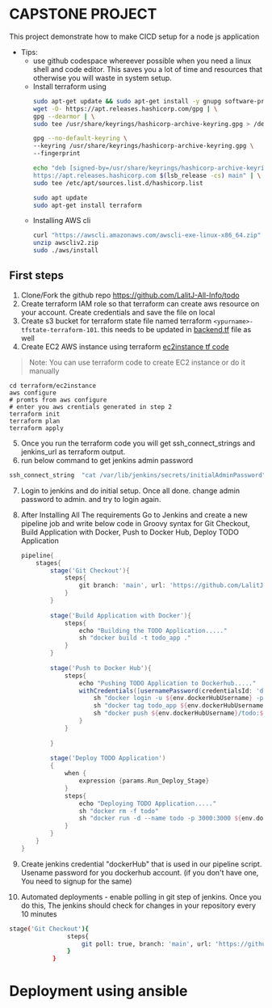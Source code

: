 # CAPSTONE PROJECT
This project demonstrate how to make CICD setup for a node js application

* Tips:
    * use github codespace whereever possible when you need a linux shell and code editor. This saves you a lot of time and resources that otherwise you will waste in system setup.
    * Install terraform using 
        ```bash
        sudo apt-get update && sudo apt-get install -y gnupg software-properties-common
        wget -O- https://apt.releases.hashicorp.com/gpg | \
        gpg --dearmor | \
        sudo tee /usr/share/keyrings/hashicorp-archive-keyring.gpg > /dev/null

        gpg --no-default-keyring \
        --keyring /usr/share/keyrings/hashicorp-archive-keyring.gpg \
        --fingerprint

        echo "deb [signed-by=/usr/share/keyrings/hashicorp-archive-keyring.gpg] \
        https://apt.releases.hashicorp.com $(lsb_release -cs) main" | \
        sudo tee /etc/apt/sources.list.d/hashicorp.list

        sudo apt update
        sudo apt-get install terraform
        ```
    * Installing AWS cli
        ```bash
        curl "https://awscli.amazonaws.com/awscli-exe-linux-x86_64.zip" -o "awscliv2.zip"
        unzip awscliv2.zip
        sudo ./aws/install
        ```
## First steps 
1. Clone/Fork the github repo https://github.com/LalitJ-All-Info/todo
2. Create terraform IAM role so that terraform can create aws resource on your account. Create credentials and save the file on local
3. Create s3 bucket for terraform state file named terraform `<ypurname>-tfstate-terraform-101`. this needs to be updated in [backend.tf](./terraform/ec2instance/backend.tf) file as well
4. Create EC2 AWS instance using terraform [ec2instance tf code](./terraform/ec2instance)
> Note: You can use terraform code to create EC2 instance or do it manually
```
cd terraform/ec2instance
aws configure
# promts from aws configure 
# enter you aws crentials generated in step 2
terraform init
terraform plan
terraform apply
```

5. Once you run the terraform code you will get ssh_connect_strings and jenkins_url as terraform output.
6. run below command to get jenkins admin password
 ```bash
 ssh_connect_string  "cat /var/lib/jenkins/secrets/initialAdminPassword"
 ```
7. Login to jenkins and do initial setup. Once all done. change admin password to admin. and try to login again.
8. After Installing All The requirements Go to Jenkins and create a new pipeline job and write below code in Groovy syntax for Git Checkout, Build Application with Docker, Push to Docker Hub, Deploy TODO Application

    ```groovy
    pipeline{
        stages{
            stage('Git Checkout'){
                steps{
                    git branch: 'main', url: 'https://github.com/LalitJ-All-Info/todo.git'
                }
            }
            
            stage('Build Application with Docker'){
                steps{
                    echo "Building the TODO Application....."
                    sh "docker build -t todo_app ."
                }
            }
            
            stage('Push to Docker Hub'){
                steps{
                    echo "Pushing TODO Application to Dockerhub....."
                    withCredentials([usernamePassword(credentialsId: 'dockerHub', passwordVariable: 'dockerHubPassword', usernameVariable: 'dockerHubUsername')]) {
                        sh "docker login -u ${env.dockerHubUsername} -p ${env.dockerHubPassword}"
                        sh "docker tag todo_app ${env.dockerHubUsername}/todo:${BUILD_TAG}"
                        sh "docker push ${env.dockerHubUsername}/todo:${BUILD_TAG}"
                    }
                }
                
            }
            
            stage('Deploy TODO Application')
            {
                when {
                    expression {params.Run_Deploy_Stage}
                }
                steps{
                    echo "Deploying TODO Application....."
                    sh "docker rm -f todo"
                    sh "docker run -d --name todo -p 3000:3000 ${env.dockerHubUsername}/todo:${BUILD_TAG}"
                }
            }
        }
    }

    ```

9. Create jenkins credential "dockerHub" that is used in our pipeline script. Usename password for you dockerhub account. (if you don't have one, You need to signup for the same)
10. Automated deployments - enable polling in git step of jenkins. Once you do this, The jenkins should check for changes in your repository every 10 minutes
``` bash
stage('Git Checkout'){
                steps{
                    git poll: true, branch: 'main', url: 'https://github.com/LalitJ-All-Info/todo.git'
                }
            }
```

# Deployment using ansible
